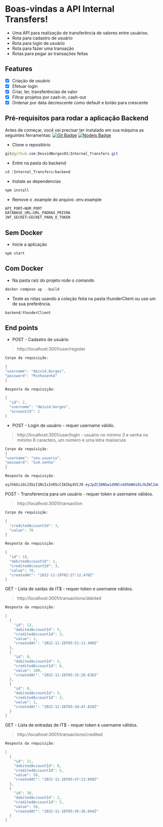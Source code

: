 # Boas-vindas a API Internal Transfers!
 - Uma API para realização de transferência de valores entre usuários.
 - Rota para cadastro de usuário
 - Rota para login de usuário
 - Rota para fazer uma transação
 - Rotas para pegar as transações feitas

## Features

- [x] Criação de usuário
- [x] Efetuar login
- [x] Criar, ler, transferências de valor
- [x] Filtrar projetos por cash-in, cash-out
- [x] Ordenar por data decrescente como default e botão para crescente

## Pré-requisitos para rodar a aplicação Backend

Antes de começar, você vai precisar ter instalado em sua máquina as seguintes ferramentas: [![Git Badge](https://img.shields.io/badge/-Git-black?style=flat-square&logo=git)](https://git-scm.com) [![Nodejs Badge](https://img.shields.io/badge/-Nodejs-black?style=flat-square&logo=Node.js)](https://nodejs.org/en/)

- Clone o repositório
~~~Java
git@github.com:DeividBorges93/Internal_Transfers.git
~~~

- Entre na pasta do backend
~~~Java
cd /Internal_Transfers/backend
~~~


- Instale as dependencias
~~~Java
npm install
~~~

- Remove o .example do arquivo .env.example
~~~Java
API_PORT=NUM_PORT
DATABASE_URL=URL_PADRAO_PRISMA
JWT_SECRET=SECRET_PARA_O_TOKEN

~~~

## Sem Docker


- Inicie a aplicação
~~~Java
npm start
~~~

## Com Docker

- Na pasta raiz do projeto rode o comando
~~~Java
docker-compose up --build
~~~

- Teste as rotas usando a coleção feita na pasta thunderClient ou use um de sua preferência.

~~~Java
backend/thunderClient
~~~

## End points

- POST - Cadastro de usuário 
> http://localhost:3001/user/register
~~~Java
Corpo da requisição:

{
"username": "deivid.borges",
"password": "Minhasenh4"
}
~~~
~~~Java
Resposta da requisição:

{
  "id": 2,
  "username": "deivid.borges",
  "accountId": 2
}
~~~

- POST - Login de usuário - requer username válido.
> http://localhost:3001/user/login - usuário no minimo 3 e senha no mínimo 8 caracters, um número e uma letra maiúscula
~~~Java
Corpo da requisição:
{
"username": "seu.usuario",
"password": "Su4.senha"
}
~~~
~~~Java
Resposta da requisição:

eyJhbGciOiJIUzI1NiIsInR5cCI6IkpXVCJ9.eyJpZCI6NSwidXNlcm5hbWUiOiJkZWl2aWQubWIzIiwiYWNjb3VudElkIjo1LCJpYXQiOjE2Njk2ODg0MTMsImV4cCI6MTY2OTc3NDgxM30.J4Q48_K7498aMw7YetlpI0lGaHOgO-nSVVSMJnO42ZY
~~~

 POST - Transferencia para um usuário - requer token e username válidos.
> http://localhost:3001/transaction
~~~Java
Corpo da requisição:

{
  "creditedAccountId": 3,
  "value": 70
}
~~~
~~~Java
Resposta da requisição:

{
  "id": 18,
  "debitedAccountId": 2,
  "creditedAccountId": 3,
  "value": 70,
  "createdAt": "2022-11-29T02:27:12.470Z"
}
~~~

GET - Lista de saídas de IT$ - requer token e username válidos.
> http://localhost:3001/transactions/debited
~~~Java
Resposta da requisição:

[
  {
    "id": 13,
    "debitedAccountId": 5,
    "creditedAccountId": 3,
    "value": 1,
    "createdAt": "2022-11-28T03:51:11.490Z"
  },
  {
    "id": 9,
    "debitedAccountId": 5,
    "creditedAccountId": 6,
    "value": 100,
    "createdAt": "2022-11-28T03:35:20.636Z"
  },
  {
    "id": 8,
    "debitedAccountId": 5,
    "creditedAccountId": 3,
    "value": 1,
    "createdAt": "2022-11-28T03:34:47.828Z"
  }
]
~~~

GET - Lista de entradas de IT$ - requer token e username válidos.
> http://localhost:3001/transactions/credited
~~~Java
Resposta da requisição:

[
  {
    "id": 11,
    "debitedAccountId": 8,
    "creditedAccountId": 5,
    "value": 50,
    "createdAt": "2022-11-28T03:47:13.898Z"
  },
  {
    "id": 10,
    "debitedAccountId": 2,
    "creditedAccountId": 5,
    "value": 50,
    "createdAt": "2022-11-28T03:45:36.694Z"
  }
]
~~~